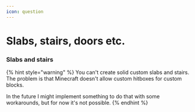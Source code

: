 ```yaml
---
icon: question
---
```


# Slabs, stairs, doors etc.

### Slabs and stairs

{% hint style="warning" %}
You can't create solid custom slabs and stairs.\
The problem is that Minecraft doesn't allow custom hitboxes for custom blocks.

In the future I might implement something to do that with some workarounds, but for now it's not possible.
{% endhint %}
